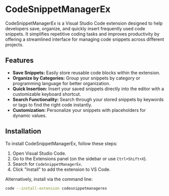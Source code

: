 # CodeSnippetManagerEx

CodeSnippetManagerEx is a Visual Studio Code extension designed to help developers save, organize, and quickly insert frequently used code snippets. It simplifies repetitive coding tasks and improves productivity by offering a streamlined interface for managing code snippets across different projects.

## Features

- **Save Snippets:** Easily store reusable code blocks within the extension.
- **Organize by Categories:** Group your snippets by category or programming language for better organization.
- **Quick Insertion:** Insert your saved snippets directly into the editor with a customizable keyboard shortcut.
- **Search Functionality:** Search through your stored snippets by keywords or tags to find the right code instantly.
- **Customization:** Personalize your snippets with placeholders for dynamic values.
  
## Installation

To install CodeSnippetManagerEx, follow these steps:

1. Open Visual Studio Code.
2. Go to the Extensions panel (on the sidebar or use `Ctrl+Shift+X`).
3. Search for `CodeSnippetManagerEx`.
4. Click "Install" to add the extension to VS Code.

Alternatively, install via the command line:

```bash
code --install-extension codesnippetmanagerex
